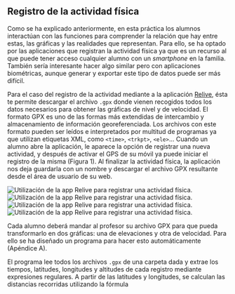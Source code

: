 ## Registro de la actividad física
Como se ha explicado anteriormente, en esta práctica los alumnos interactúan con las funciones para comprender la relación que hay entre estas, las gráficas y las realidades que representan. Para ello, se ha optado por las aplicaciones que registran la actividad física ya que es un recurso al que puede tener acceso cualquier alumno con un *smartphone* en la familia. También sería interesante hacer algo similar pero con aplicaciones biométricas, aunque generar y exportar este tipo de datos puede ser más difícil.

Para el caso del registro de la actividad mediante a la aplicación [Relive](https://www.relive.cc/), ésta te permite descargar el archivo `.gpx` donde vienen recogidos todos los datos necesarios para obtener las gráficas de nivel y de velocidad. El formato GPX es uno de las formas más extendidas de intercambio y almacenamiento de información georeferenciada. Los archivos con este formato pueden ser leídos e interpretados por multitud de programas ya que utilizan etiquetas XML, como `<time>`, `<trkpt>`, `<ele>`... Cuando un alumno abre la aplicación, le aparece la opción de registrar una nueva actividad, y después de activar el GPS de su móvil ya puede iniciar el registro de la misma (Figura 1). Al finalizar la actividad física, la aplicación nos deja guardarla con un nombre y descargar el archivo GPX resultante desde el área de usuario de su web.

![Utilización de la app Relive para registrar una actividad física.](img/app2.jpeg)
![Utilización de la app Relive para registrar una actividad física.](img/app3.jpeg)
![Utilización de la app Relive para registrar una actividad física.](img/app4.jpeg)
![Utilización de la app Relive para registrar una actividad física.](img/app5.jpeg)

Cada alumno deberá mandar al profesor su archivo GPX para que pueda transformarlo en dos gráficas: una de elevaciones y otra de velocidad. Para ello se ha diseñado un programa para hacer esto automáticamente (Apéndice A).

El programa lee todos los archivos `.gpx` de una carpeta dada y extrae los tiempos, latitudes, longitudes y altitudes de cada registro mediante expresiones regulares. A partir de las latitudes y longitudes, se calculan las distancias recorridas utilizando la fórmula

